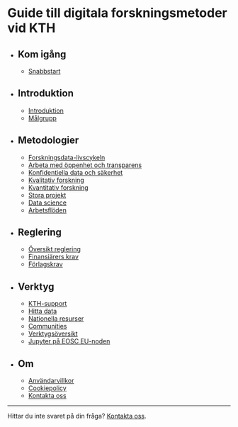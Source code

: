 <!-- markdownlint-disable MD007 -->
# Guide till digitala forskningsmetoder vid KTH

<div class="grid cards" markdown>

- ## Kom igång
	- [Snabbstart](get_started/quick_start.md)

- ## Introduktion
	- [Introduktion](introduction/intro.md)
	- [Målgrupp](introduction/audience.md)

- ## Metodologier
	- [Forskningsdata-livscykeln](methodologies/research-data-lifecycle.md)
	- [Arbeta med öppenhet och transparens](methodologies/openness.md)
	- [Konfidentiella data och säkerhet](methodologies/confidential-data.md)
	- [Kvalitativ forskning](methodologies/qualitative-research.md)
	- [Kvantitativ forskning](methodologies/quantitative-research.md)
	- [Stora projekt](methodologies/large-projects.md)
	- [Data science](methodologies/data-science.md)
	- [Arbetsflöden](methodologies/workflows.md)

- ## Reglering
	- [Översikt reglering](regulation/regulation.md)
	- [Finansiärers krav](regulation/funder-mandates.md)
	- [Förlagskrav](regulation/publisher-requirements.md)

- ## Verktyg
	- [KTH-support](tools/kth-support.md)
	- [Hitta data](tools/finding-data.md)
	- [Nationella resurser](tools/national.md)
	- [Communities](tools/communities.md)
	- [Verktygsöversikt](tools/tools.md)
	- [Jupyter på EOSC EU-noden](get_started/EOSC_Jupyter.md)
- ## Om
	- [Användarvillkor](terms.md)
	- [Cookiepolicy](cookie-policy.md)
	- [Kontakta oss](https://www.kth.se/om/fakta)
</div>

---

Hittar du inte svaret på din fråga? [Kontakta oss](https://www.kth.se/om/fakta).

